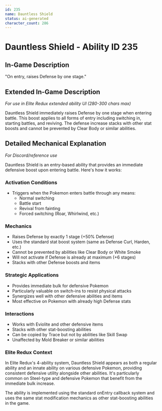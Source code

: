 ```yaml
---
id: 235
name: Dauntless Shield
status: ai-generated
character_count: 286
---
```


# Dauntless Shield - Ability ID 235

## In-Game Description
"On entry, raises Defense by one stage."

## Extended In-Game Description
*For use in Elite Redux extended ability UI (280-300 chars max)*

Dauntless Shield immediately raises Defense by one stage when entering battle. This boost applies to all forms of entry including switching in, starting battles, and reviving. The defense increase stacks with other stat boosts and cannot be prevented by Clear Body or similar abilities.

## Detailed Mechanical Explanation
*For Discord/reference use*

Dauntless Shield is an entry-based ability that provides an immediate defensive boost upon entering battle. Here's how it works:

### Activation Conditions
- Triggers when the Pokemon enters battle through any means:
  - Normal switching
  - Battle start
  - Revival from fainting
  - Forced switching (Roar, Whirlwind, etc.)

### Mechanics
- Raises Defense by exactly 1 stage (+50% Defense)
- Uses the standard stat boost system (same as Defense Curl, Harden, etc.)
- Cannot be prevented by abilities like Clear Body or White Smoke
- Will not activate if Defense is already at maximum (+6 stages)
- Stacks with other Defense boosts and items

### Strategic Applications
- Provides immediate bulk for defensive Pokemon
- Particularly valuable on switch-ins to resist physical attacks
- Synergizes well with other defensive abilities and items
- Most effective on Pokemon with already high Defense stats

### Interactions
- Works with Eviolite and other defensive items
- Stacks with other stat-boosting abilities
- Can be copied by Trace but not by abilities like Skill Swap
- Unaffected by Mold Breaker or similar abilities

### Elite Redux Context
In Elite Redux's 4-ability system, Dauntless Shield appears as both a regular ability and an innate ability on various defensive Pokemon, providing consistent defensive utility alongside other abilities. It's particularly common on Steel-type and defensive Pokemon that benefit from the immediate bulk increase.

The ability is implemented using the standard onEntry callback system and uses the same stat modification mechanics as other stat-boosting abilities in the game.